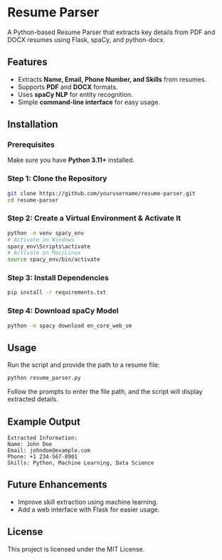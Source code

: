 # Resume Parser

A Python-based Resume Parser that extracts key details from PDF and DOCX resumes using Flask, spaCy, and python-docx.

## Features
- Extracts **Name, Email, Phone Number, and Skills** from resumes.
- Supports **PDF** and **DOCX** formats.
- Uses **spaCy NLP** for entity recognition.
- Simple **command-line interface** for easy usage.

## Installation
### Prerequisites
Make sure you have **Python 3.11+** installed.

### Step 1: Clone the Repository
```sh
git clone https://github.com/yourusername/resume-parser.git
cd resume-parser
```

### Step 2: Create a Virtual Environment & Activate It
```sh
python -m venv spacy_env
# Activate on Windows
spacy_env\Scripts\activate
# Activate on Mac/Linux
source spacy_env/bin/activate
```

### Step 3: Install Dependencies
```sh
pip install -r requirements.txt
```

### Step 4: Download spaCy Model
```sh
python -m spacy download en_core_web_sm
```

## Usage
Run the script and provide the path to a resume file:
```sh
python resume_parser.py
```
Follow the prompts to enter the file path, and the script will display extracted details.

## Example Output
```
Extracted Information:
Name: John Doe
Email: johndoe@example.com
Phone: +1 234-567-8901
Skills: Python, Machine Learning, Data Science
```

## Future Enhancements
- Improve skill extraction using machine learning.
- Add a web interface with Flask for easier usage.

## License
This project is licensed under the MIT License.

